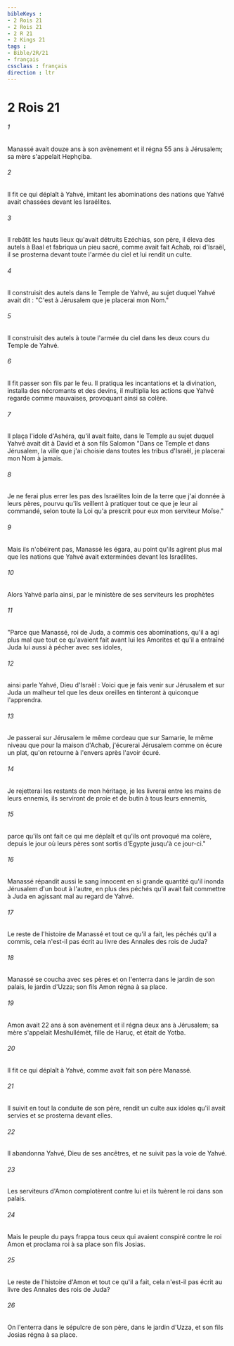 ```yaml
---
bibleKeys : 
- 2 Rois 21
- 2 Rois 21
- 2 R 21
- 2 Kings 21
tags : 
- Bible/2R/21
- français
cssclass : français
direction : ltr
---
```


# 2 Rois 21

###### 1
Manassé avait douze ans à son avènement et il régna 55 ans à Jérusalem; sa mère s'appelait Hephçiba.
###### 2
Il fit ce qui déplaît à Yahvé, imitant les abominations des nations que Yahvé avait chassées devant les Israélites.
###### 3
Il rebâtit les hauts lieux qu'avait détruits Ezéchias, son père, il éleva des autels à Baal et fabriqua un pieu sacré, comme avait fait Achab, roi d'Israël, il se prosterna devant toute l'armée du ciel et lui rendit un culte.
###### 4
Il construisit des autels dans le Temple de Yahvé, au sujet duquel Yahvé avait dit : "C'est à Jérusalem que je placerai mon Nom."
###### 5
Il construisit des autels à toute l'armée du ciel dans les deux cours du Temple de Yahvé.
###### 6
Il fit passer son fils par le feu. Il pratiqua les incantations et la divination, installa des nécromants et des devins, il multiplia les actions que Yahvé regarde comme mauvaises, provoquant ainsi sa colère.
###### 7
Il plaça l'idole d'Ashéra, qu'il avait faite, dans le Temple au sujet duquel Yahvé avait dit à David et à son fils Salomon "Dans ce Temple et dans Jérusalem, la ville que j'ai choisie dans toutes les tribus d'Israël, je placerai mon Nom à jamais.
###### 8
Je ne ferai plus errer les pas des Israélites loin de la terre que j'ai donnée à leurs pères, pourvu qu'ils veillent à pratiquer tout ce que je leur ai commandé, selon toute la Loi qu'a prescrit pour eux mon serviteur Moïse."
###### 9
Mais ils n'obéirent pas, Manassé les égara, au point qu'ils agirent plus mal que les nations que Yahvé avait exterminées devant les Israélites.
###### 10
Alors Yahvé parla ainsi, par le ministère de ses serviteurs les prophètes
###### 11
"Parce que Manassé, roi de Juda, a commis ces abominations, qu'il a agi plus mal que tout ce qu'avaient fait avant lui les Amorites et qu'il a entraîné Juda lui aussi à pécher avec ses idoles,
###### 12
ainsi parle Yahvé, Dieu d'Israël : Voici que je fais venir sur Jérusalem et sur Juda un malheur tel que les deux oreilles en tinteront à quiconque l'apprendra.
###### 13
Je passerai sur Jérusalem le même cordeau que sur Samarie, le même niveau que pour la maison d'Achab, j'écurerai Jérusalem comme on écure un plat, qu'on retourne à l'envers après l'avoir écuré.
###### 14
Je rejetterai les restants de mon héritage, je les livrerai entre les mains de leurs ennemis, ils serviront de proie et de butin à tous leurs ennemis,
###### 15
parce qu'ils ont fait ce qui me déplaît et qu'ils ont provoqué ma colère, depuis le jour où leurs pères sont sortis d'Egypte jusqu'à ce jour-ci."
###### 16
Manassé répandit aussi le sang innocent en si grande quantité qu'il inonda Jérusalem d'un bout à l'autre, en plus des péchés qu'il avait fait commettre à Juda en agissant mal au regard de Yahvé.
###### 17
Le reste de l'histoire de Manassé et tout ce qu'il a fait, les péchés qu'il a commis, cela n'est-il pas écrit au livre des Annales des rois de Juda?
###### 18
Manassé se coucha avec ses pères et on l'enterra dans le jardin de son palais, le jardin d'Uzza; son fils Amon régna à sa place.
###### 19
Amon avait 22 ans à son avènement et il régna deux ans à Jérusalem; sa mère s'appelait Meshullémèt, fille de Haruç, et était de Yotba.
###### 20
Il fit ce qui déplaît à Yahvé, comme avait fait son père Manassé.
###### 21
Il suivit en tout la conduite de son père, rendit un culte aux idoles qu'il avait servies et se prosterna devant elles.
###### 22
Il abandonna Yahvé, Dieu de ses ancêtres, et ne suivit pas la voie de Yahvé.
###### 23
Les serviteurs d'Amon complotèrent contre lui et ils tuèrent le roi dans son palais.
###### 24
Mais le peuple du pays frappa tous ceux qui avaient conspiré contre le roi Amon et proclama roi à sa place son fils Josias.
###### 25
Le reste de l'histoire d'Amon et tout ce qu'il a fait, cela n'est-il pas écrit au livre des Annales des rois de Juda?
###### 26
On l'enterra dans le sépulcre de son père, dans le jardin d'Uzza, et son fils Josias régna à sa place.
